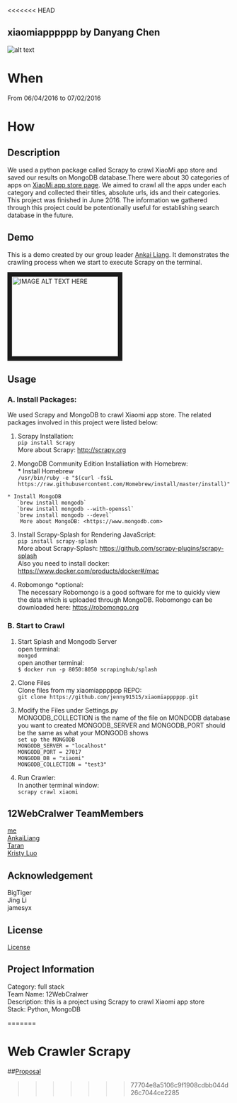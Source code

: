 <<<<<<< HEAD
## xiaomiapppppp by Danyang Chen
![alt text](https://www.wunderlist.com/blog/google-play-best-apps-of-2014-featuring-yours-truly/2@2x.jpg)
# When
From 06/04/2016 to 07/02/2016

# How
## Description
We used a python package called Scrapy to crawl XiaoMi app store and saved our results on MongoDB database.There were about 30 categories of apps on [XiaoMi app store page](http://app.xiaomi.com). We aimed to crawl all the apps under each category and collected their titles, absolute urls, ids and their categories. This project was finished in June 2016. The information we gathered through this project could be potentionally useful for establishing search database in the future. 

## Demo
This is a demo created by our group leader [Ankai Liang](https://github.com/AnkaiLiang/-12WebCralwer). It demonstrates the crawling process when we start to execute Scrapy on the terminal.

<a href="http://www.youtube.com/watch?feature=player_embedded&v=HVAR5syRljc
" target="_blank"><img src="http://img.youtube.com/vi/HVAR5syRljc/0.jpg" 
alt="IMAGE ALT TEXT HERE" width="240" height="180" border="10" /></a>

## Usage
### A. Install Packages:
We used Scrapy and MongoDB to crawl Xiaomi app store. 
The related packages involved in this project were listed below: 

  1. Scrapy Installation:  
    `pip install Scrapy`  
     More about Scrapy: <http://scrapy.org>  

  2. MongoDB Community Edition Installiation with Homebrew:  
    * Install Homebrew  
       `/usr/bin/ruby -e "$(curl -fsSL https://raw.githubusercontent.com/Homebrew/install/master/install)"`  

    * Install MongoDB  
       `brew install mongodb`  
       `brew install mongodb --with-openssl`  
       `brew install mongodb --devel`  
        More about MongoDB: <https://www.mongodb.com>  

  3. Install Scrapy-Splash for Rendering JavaScript:  
    `pip install scrapy-splash`  
     More about Scrapy-Splash: <https://github.com/scrapy-plugins/scrapy-splash>  
     Also you need to install docker: <https://www.docker.com/products/docker#/mac>    

  4. Robomongo *optional:  
     The necessary Robomongo is a good software for me to quickly view the data which is uploaded through MongoDB.
     Robomongo can be downloaded here: <https://robomongo.org>

### B. Start to Crawl
  1. Start Splash and Mongodb Server  
     open terminal:  
     `mongod`  
     open another terminal:  
     `$ docker run -p 8050:8050 scrapinghub/splash`
  
  2. Clone Files  
Clone files from my xiaomiapppppp REPO:   
`git clone https://github.com/jenny91515/xiaomiapppppp.git`
  
  3. Modify the Files under Settings.py  
MONGODB_COLLECTION is the name of the file on MONDODB database you want to created
MONGODB_SERVER and MONGODB_PORT should be the same as what your MONGODB shows  
    `set up the MONGODB`  
    `MONGODB_SERVER = "localhost"`   
    `MONGODB_PORT = 27017`  
    `MONGODB_DB = "xiaomi"`  
    `MONGODB_COLLECTION = "test3"`  
  
  4. Run Crawler:  
     In another terminal window:  
     `scrapy crawl xiaomi`


  
## 12WebCralwer TeamMembers
[me](https://github.com/jenny91515)  
[AnkaiLiang](https://github.com/AnkaiLiang)  
[Taran](https://github.com/songtailun)  
[Kristy Luo](https://github.com/Kristy-Luo)  


  
## Acknowledgement
BigTiger  
Jing Li  
jamesyx  
  
  

## License
[License](https://github.com/AnkaiLiang/-12WebCralwer/blob/master/LICENSE.md)
  
  
## Project Information
Category: full stack  
Team Name: 12WebCralwer  
Description: this is a project using Scrapy to crawl Xiaomi app store  
Stack: Python, MongoDB

=======
# Web Crawler Scrapy
##[Proposal](Proposal.md)
>>>>>>> 77704e8a5106c9f1908cdbb044d26c7044ce2285
